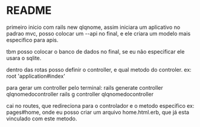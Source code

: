 # README

primeiro inicio com rails new qlqnome, assim iniciara um aplicativo no padrao mvc,
posso colocar um --api no final, e ele criara um modelo mais especifico para apis.

tbm posso colocar o banco de dados no final, se eu não especificar ele usara o sqlite.

dentro das rotas posso definir o controller, e qual metodo do controler.
ex: root 'application#index'

para gerar um controller pelo terminal: rails generate controller qlqnomedocontroller
rails g controller qlqnomedocontroller

cai no routes, que redireciona para o controlador e o metodo especifico ex: pages#home,
onde eu posso criar um arquivo home.html.erb, que já esta vinculado com este metodo.
